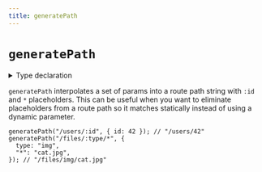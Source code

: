 ```yaml
---
title: generatePath
---
```


# `generatePath`

<details>
  <summary>Type declaration</summary>

```tsx
type PathParams<Path extends string> =
  Path extends `:${infer Param}/${infer Rest}`
    ? Param | PathParams<Rest>
    : Path extends `:${infer Param}`
    ? Param
    : Path extends `${any}:${infer Param}`
    ? PathParams<`:${Param}`>
    : Path extends `${any}/*`
    ? "*"
    : Path extends "*"
    ? "*"
    : never;

declare function generatePath<Path extends string>(
  path: Path,
  params?: {
    [key in PathParams<Path>]: string;
  }
): string;
```

</details>

`generatePath` interpolates a set of params into a route path string with `:id` and `*` placeholders. This can be useful when you want to eliminate placeholders from a route path so it matches statically instead of using a dynamic parameter.

```tsx
generatePath("/users/:id", { id: 42 }); // "/users/42"
generatePath("/files/:type/*", {
  type: "img",
  "*": "cat.jpg",
}); // "/files/img/cat.jpg"
```
